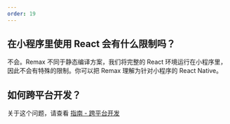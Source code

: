 ```yaml
---
order: 19
---
```


## 在小程序里使用 React 会有什么限制吗？

不会。Remax 不同于静态编译方案，我们将完整的 React 环境运行在小程序里，因此不会有特殊的限制。你可以把 Remax 理解为针对小程序的 React Native。

## 如何跨平台开发？

关于这个问题，请查看 [指南 - 跨平台开发](/指南/跨平台开发)
